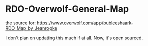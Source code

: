 # RDO-Overwolf-General-Map

the source for: https://www.overwolf.com/app/bubleeshaark-RDO_Map_by_Jeanropke

I don't plan on updating this much if at all. Now, it's open sourced.
